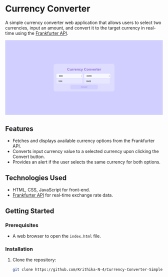 # Currency Converter

A simple currency converter web application that allows users to select two currencies, input an amount, and convert it to the target currency in real-time using the [Frankfurter API](https://www.frankfurter.app/).

![Currency Converter Demo](Currency-converter-output.png)

## Features
- Fetches and displays available currency options from the Frankfurter API.
- Converts input currency value to a selected currency upon clicking the Convert button.
- Provides an alert if the user selects the same currency for both options.

## Technologies Used
- HTML, CSS, JavaScript for front-end.
- [Frankfurter API](https://www.frankfurter.app/) for real-time exchange rate data.

## Getting Started

### Prerequisites
- A web browser to open the `index.html` file.

### Installation
1. Clone the repository:
   ```bash
   git clone https://github.com/Krithika-N-4/Currency-Converter-Simple.git
